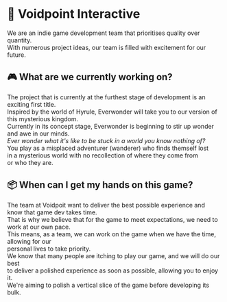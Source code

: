 # :milky_way: Voidpoint Interactive
We are an indie game development team that prioritises quality over quantity.  
With numerous project ideas, our team is filled with excitement for our future.  
## :video_game: What are we currently working on?
The project that is currently at the furthest stage of development is an exciting first title.  
Inspired by the world of Hyrule, Everwonder will take you to our version of this mysterious kingdom.  
Currently in its concept stage, Everwonder is beginning to stir up wonder and awe in our minds.  
*Ever wonder what it's like to be stuck in a world you know nothing of?*  
You play as a misplaced adventurer (wanderer) who finds themself lost  
in a mysterious world with no recollection of where they come from  
or who they are. 
## :package: When can I get my hands on this game?
The team at Voidpoit want to deliver the best possible experience and  
know that game dev takes time.  
That is why we believe that for the game to meet expectations, we need to work at our own pace.  
This means, as a team, we can work on the game when we have the time, allowing for our  
personal lives to take priority.  
We know that many people are itching to play our game, and we will do our best  
to deliver a polished experience as soon as possible, allowing you to enjoy it.  
We're aiming to polish a vertical slice of the game before developing its bulk.  
